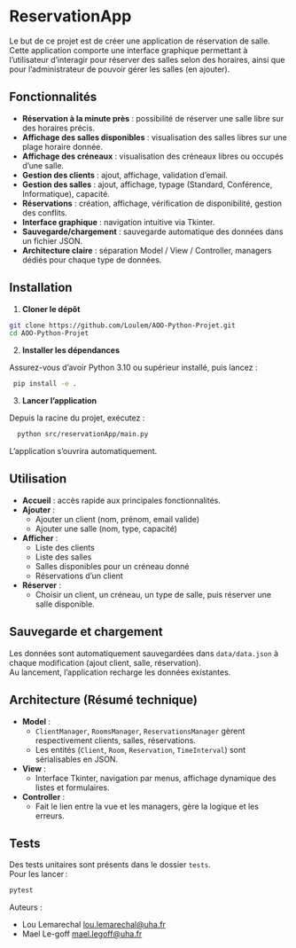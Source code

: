 # ReservationApp

Le but de ce projet est de créer une application de réservation de salle. Cette application comporte une interface graphique permettant à l’utilisateur d’interagir pour réserver des salles selon des horaires, ainsi que pour l’administrateur de pouvoir gérer les salles (en ajouter).

## Fonctionnalités

- **Réservation à la minute près** : possibilité de réserver une salle libre sur des horaires précis.
- **Affichage des salles disponibles** : visualisation des salles libres sur une plage horaire donnée.
- **Affichage des créneaux** : visualisation des créneaux libres ou occupés d’une salle.
- **Gestion des clients** : ajout, affichage, validation d’email.
- **Gestion des salles** : ajout, affichage, typage (Standard, Conférence, Informatique), capacité.
- **Réservations** : création, affichage, vérification de disponibilité, gestion des conflits.
- **Interface graphique** : navigation intuitive via Tkinter.
- **Sauvegarde/chargement** : sauvegarde automatique des données dans un fichier JSON.
- **Architecture claire** : séparation Model / View / Controller, managers dédiés pour chaque type de données.

## Installation 

1. **Cloner le dépôt**

  ```bash
  git clone https://github.com/Loulem/AOO-Python-Projet.git
  cd AOO-Python-Projet
  ```
2. **Installer les dépendances**

Assurez-vous d’avoir Python 3.10 ou supérieur installé, puis lancez :
  ```bash
   pip install -e .
   ```

3. **Lancer l’application**

Depuis la racine du projet, exécutez :
 ```bash
   python src/reservationApp/main.py
   ```
L’application s’ouvrira automatiquement.

## Utilisation

- **Accueil** : accès rapide aux principales fonctionnalités.
- **Ajouter** :
  - Ajouter un client (nom, prénom, email valide)
  - Ajouter une salle (nom, type, capacité)
- **Afficher** :
  - Liste des clients
  - Liste des salles
  - Salles disponibles pour un créneau donné
  - Réservations d’un client
- **Réserver** :
  - Choisir un client, un créneau, un type de salle, puis réserver une salle disponible.

## Sauvegarde et chargement

Les données sont automatiquement sauvegardées dans `data/data.json` à chaque modification (ajout client, salle, réservation).  
Au lancement, l’application recharge les données existantes.

## Architecture (Résumé technique)

- **Model** :
  - `ClientManager`, `RoomsManager`, `ReservationsManager` gèrent respectivement clients, salles, réservations.
  - Les entités (`Client`, `Room`, `Reservation`, `TimeInterval`) sont sérialisables en JSON.
- **View** :
  - Interface Tkinter, navigation par menus, affichage dynamique des listes et formulaires.
- **Controller** :
  - Fait le lien entre la vue et les managers, gère la logique et les erreurs.

## Tests

Des tests unitaires sont présents dans le dossier `tests`.  
Pour les lancer :

```bash
pytest

```
Auteurs :
- Lou Lemarechal lou.lemarechal@uha.fr
- Mael Le-goff mael.legoff@uha.fr